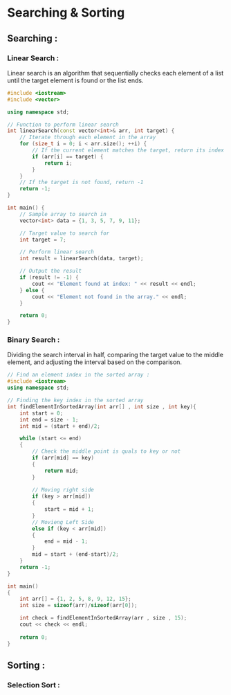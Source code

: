 # Searching & Sorting
## Searching :

### Linear Search :
Linear search is an algorithm that sequentially checks each element of a list until the target element is found or the list ends.
```c++
#include <iostream>
#include <vector>

using namespace std;

// Function to perform linear search
int linearSearch(const vector<int>& arr, int target) {
    // Iterate through each element in the array
    for (size_t i = 0; i < arr.size(); ++i) {
        // If the current element matches the target, return its index
        if (arr[i] == target) {
            return i;
        }
    }
    // If the target is not found, return -1
    return -1;
}

int main() {
    // Sample array to search in
    vector<int> data = {1, 3, 5, 7, 9, 11};

    // Target value to search for
    int target = 7;

    // Perform linear search
    int result = linearSearch(data, target);

    // Output the result
    if (result != -1) {
        cout << "Element found at index: " << result << endl;
    } else {
        cout << "Element not found in the array." << endl;
    }

    return 0;
}

```

### Binary Search :
Dividing the search interval in half, comparing the target value to the middle element, and adjusting the interval based on the comparison.


```c++
// Find an element index in the sorted array :
#include <iostream>
using namespace std;

// Finding the key index in the sorted array
int findElementInSortedArray(int arr[] , int size , int key){
    int start = 0;
    int end = size - 1;
    int mid = (start + end)/2;

    while (start <= end)
    {
        // Check the middle point is quals to key or not
        if (arr[mid] == key)
        {
            return mid;
        }
        
        // Moving right side
        if (key > arr[mid])
        {
            start = mid + 1;
        }
        // Movieng Left Side
        else if (key < arr[mid])
        {
            end = mid - 1;
        }
        mid = start + (end-start)/2;
    }
    return -1;
}

int main()
{
    int arr[] = {1, 2, 5, 8, 9, 12, 15};
    int size = sizeof(arr)/sizeof(arr[0]);

    int check = findElementInSortedArray(arr , size , 15);
    cout << check << endl;
    
    return 0;
}
```

## Sorting :
### Selection Sort :


